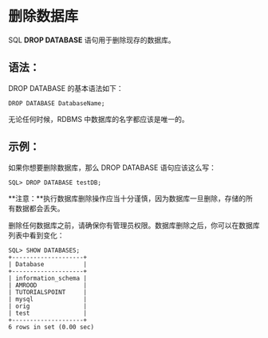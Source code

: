 # 删除数据库 #

SQL **DROP DATABASE** 语句用于删除现存的数据库。

## 语法： ##

DROP DATABASE 的基本语法如下：

    DROP DATABASE DatabaseName;

无论任何时候，RDBMS 中数据库的名字都应该是唯一的。

## 示例： ##

如果你想要删除数据库<testDB>，那么 DROP DATABASE 语句应该这么写：

    SQL> DROP DATABASE testDB;

**注意：**执行数据库删除操作应当十分谨慎，因为数据库一旦删除，存储的所有数据都会丢失。

删除任何数据库之前，请确保你有管理员权限。数据库删除之后，你可以在数据库列表中看到变化：

    SQL> SHOW DATABASES;
    +--------------------+
    | Database           |
    +--------------------+
    | information_schema |
    | AMROOD             |
    | TUTORIALSPOINT     |
    | mysql              |
    | orig               |
    | test               |
    +--------------------+
    6 rows in set (0.00 sec)

